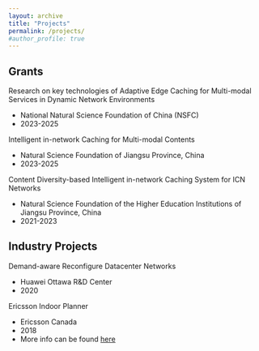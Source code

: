 ```yaml
---
layout: archive
title: "Projects"
permalink: /projects/
#author_profile: true
---
```




## Grants
Research on key technologies of Adaptive Edge Caching for Multi-modal Services in Dynamic Network Environments
 * National Natural Science Foundation of China (NSFC)
 * 2023-2025


Intelligent in-network Caching for Multi-modal Contents
 * Natural Science Foundation of Jiangsu Province, China
 * 2023-2025

Content Diversity-based Intelligent in-network Caching System for ICN Networks
 * Natural Science Foundation of the Higher Education Institutions of Jiangsu Province, China
 * 2021-2023



## Industry Projects
Demand-aware Reconfigure Datacenter Networks
 * Huawei Ottawa R&D Center
 * 2020

Ericsson Indoor Planner
 * Ericsson Canada
 * 2018
 * More info can be found [here](https://www.ericsson.com/en/portfolio/networks/ericsson-radio-system/radio/small-cells/indoor/ericsson-indoor-planner)

